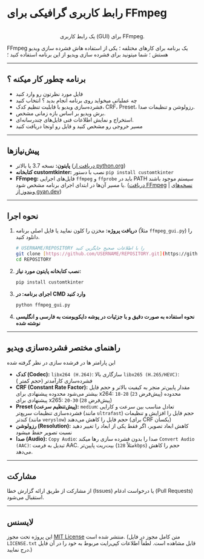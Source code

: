 # رابط کاربری گرافیکی برای FFmpeg

<p align="center">
  <br/>
  یک رابط کاربری (GUI) برای FFmpeg.
</p>

FFmpeg یک برنامه برای کارهای مختلفه ؛ یکی از استفاده هاش فشرده سازی ویدیو هستش ؛ شما میتونید برای فشرده سازی ویدیو از این برنامه استفاده کنید ؛ 

-----

##  برنامه چطور کار میکنه ؟

* فایل مورد نظرتون رو وارد کنید
* چه عملیاتی میخواید روی برنامه انجام بدید ؟ انتخاب کنید
* فشرده‌سازی ویدیو با قابلیت تنظیم کدک، CRF، Preset، رزولوشن و تنظیمات صدا.
* برش ویدیو بر اساس بازه زمانی مشخص.
* استخراج و نمایش اطلاعات فنی فایل‌های چندرسانه‌ای.
* مسیر خروجی رو مشخص کنید و فایل رو اونجا دریافت کنید

-----

## پیش‌نیازها

* **پایتون:** نسخه 3.7 یا بالاتر ([دریافت از python.org](https://www.python.org/downloads/))
* **کتابخانه customtkinter:** نصب با دستور `pip install customtkinter`
* **FFmpeg:** فایل‌های اجرایی `ffmpeg` و `ffprobe` باید در PATH سیستم موجود باشند یا مسیر آن‌ها در ابتدای اجرای برنامه مشخص شود. ([دریافت FFmpeg](https://ffmpeg.org/download.html) | [نسخه‌های ویندوز از gyan.dev](https://gyan.dev/ffmpeg/builds/))

-----

## نحوه اجرا

1.  **دریافت پروژه:**
    مخزن را کلون نمایید یا فایل اصلی برنامه (مثلاً `ffmpeg_gui.py`) را دانلود کنید.
    ```bash
    # USERNAME/REPOSITORY را با اطلاعات صحیح جایگزین کنید
    git clone [https://github.com/USERNAME/REPOSITORY.git](https://github.com/USERNAME/REPOSITORY.git)
    cd REPOSITORY
    ```
2.  **نصب کتابخانه پایتون مورد نیاز:**
    ```bash
    pip install customtkinter
    ```
3.  **اجرای برنامه: در CMD وارد کنید**
    ```bash
    python ffmpeg_gui.py
    ```
4.  **نحوه استفاده به صورت دقیق و با جزئیات در پوشه دایکویومنت به فارسی و انگلیسی نوشته شده**

-----

## راهنمای مختصر فشرده‌سازی ویدیو

این پارامتر ها در فرشده سازی در نظر گرفته شده 

* **کدک (Codec):**
     `libx264 (H.264)`: سازگاری بالا
     `libx265 (H.265/HEVC)`: فشرده‌سازی کارآمدتر (حجم کمتر )
* **CRF (Constant Rate Factor):**
     مقدار پایین‌تر منجر به کیفیت بالاتر و حجم فایل بیشتر می‌شود
     محدوده پیشنهادی برای x264: `18-28` (پیش‌فرض `23`)
     محدوده پیشنهادی برای x265: `20-30` (پیش‌فرض `28`)
* **Preset (پیش‌تنظیم سرعت):**
     `medium`: تعادل مناسب بین سرعت و کارایی فشرده‌سازی
     تنظیمات سریع‌تر (مانند `ultrafast`) حجم فایل را افزایش و تنظیمات کندتر (مانند `veryslow`) حجم فایل را کاهش می‌دهند (برای CRF یکسان)
* **رزولوشن (Resolution):** کاهش ابعاد تصویر، اگر فقط یکی از ابعاد را تغییر دهید نسبت تصویر حفظ میشود
* **صدا (Audio):**
     `Copy Audio`: صدا را بدون فشرده سازی رها میکند
     `Convert Audio (AAC)`: تبدیل به فرمت AAC. بیت‌ریت پایین‌تر (مثلاً `128kbps`) حجم را کاهش می‌دهد.


-----

## مشارکت

از مشارکت از طریق ارائه گزارش خطا (Issues) یا درخواست ادغام (Pull Requests) استقبال می‌شود.

-----

## لایسنس

این پروژه تحت مجوز [MIT License](LICENSE.txt) منتشر شده است.
(متن کامل مجوز در فایل `LICENSE.txt` قابل مشاهده است. لطفاً اطلاعات کپی‌رایت مربوط به خود را در آن فایل درج نمایید.)